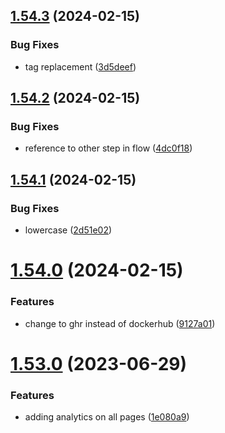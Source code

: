 ## [1.54.3](https://github.com/MihaiNueleanu/blog/compare/1.54.2...1.54.3) (2024-02-15)


### Bug Fixes

* tag replacement ([3d5deef](https://github.com/MihaiNueleanu/blog/commit/3d5deef384f883b70896d559b69aebe9664d6406))



## [1.54.2](https://github.com/MihaiNueleanu/blog/compare/1.54.1...1.54.2) (2024-02-15)


### Bug Fixes

* reference to other step in flow ([4dc0f18](https://github.com/MihaiNueleanu/blog/commit/4dc0f183560ced4a83c8c703990b541286ef8dd4))



## [1.54.1](https://github.com/MihaiNueleanu/blog/compare/1.54.0...1.54.1) (2024-02-15)


### Bug Fixes

* lowercase ([2d51e02](https://github.com/MihaiNueleanu/blog/commit/2d51e0289366b9f9db2a6d820859aba8e4e0959a))



# [1.54.0](https://github.com/MihaiNueleanu/blog/compare/1.53.0...1.54.0) (2024-02-15)


### Features

* change to ghr instead of dockerhub ([9127a01](https://github.com/MihaiNueleanu/blog/commit/9127a01db132e94cf81d9316dd45edd469ca588d))



# [1.53.0](https://github.com/MihaiNueleanu/blog/compare/1.52.0...1.53.0) (2023-06-29)


### Features

* adding analytics on all pages ([1e080a9](https://github.com/MihaiNueleanu/blog/commit/1e080a9b92390bb9e073d1c6ecc9fdb7b7d3d68c))



